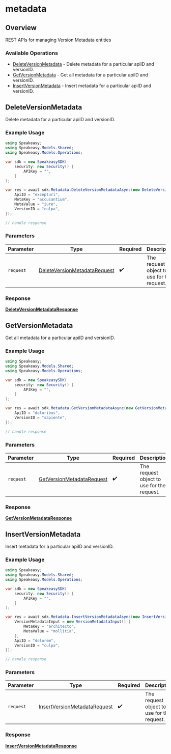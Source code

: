 # metadata

## Overview

REST APIs for managing Version Metadata entities

### Available Operations

* [DeleteVersionMetadata](#deleteversionmetadata) - Delete metadata for a particular apiID and versionID.
* [GetVersionMetadata](#getversionmetadata) - Get all metadata for a particular apiID and versionID.
* [InsertVersionMetadata](#insertversionmetadata) - Insert metadata for a particular apiID and versionID.

## DeleteVersionMetadata

Delete metadata for a particular apiID and versionID.

### Example Usage

```csharp
using Speakeasy;
using Speakeasy.Models.Shared;
using Speakeasy.Models.Operations;

var sdk = new SpeakeasySDK(
    security: new Security() {
        APIKey = "",
    }
);

var res = await sdk.Metadata.DeleteVersionMetadataAsync(new DeleteVersionMetadataRequest() {
    ApiID = "excepturi",
    MetaKey = "accusantium",
    MetaValue = "iure",
    VersionID = "culpa",
});

// handle response
```

### Parameters

| Parameter                                                                               | Type                                                                                    | Required                                                                                | Description                                                                             |
| --------------------------------------------------------------------------------------- | --------------------------------------------------------------------------------------- | --------------------------------------------------------------------------------------- | --------------------------------------------------------------------------------------- |
| `request`                                                                               | [DeleteVersionMetadataRequest](../../models/operations/DeleteVersionMetadataRequest.md) | :heavy_check_mark:                                                                      | The request object to use for the request.                                              |


### Response

**[DeleteVersionMetadataResponse](../../models/operations/DeleteVersionMetadataResponse.md)**


## GetVersionMetadata

Get all metadata for a particular apiID and versionID.

### Example Usage

```csharp
using Speakeasy;
using Speakeasy.Models.Shared;
using Speakeasy.Models.Operations;

var sdk = new SpeakeasySDK(
    security: new Security() {
        APIKey = "",
    }
);

var res = await sdk.Metadata.GetVersionMetadataAsync(new GetVersionMetadataRequest() {
    ApiID = "doloribus",
    VersionID = "sapiente",
});

// handle response
```

### Parameters

| Parameter                                                                         | Type                                                                              | Required                                                                          | Description                                                                       |
| --------------------------------------------------------------------------------- | --------------------------------------------------------------------------------- | --------------------------------------------------------------------------------- | --------------------------------------------------------------------------------- |
| `request`                                                                         | [GetVersionMetadataRequest](../../models/operations/GetVersionMetadataRequest.md) | :heavy_check_mark:                                                                | The request object to use for the request.                                        |


### Response

**[GetVersionMetadataResponse](../../models/operations/GetVersionMetadataResponse.md)**


## InsertVersionMetadata

Insert metadata for a particular apiID and versionID.

### Example Usage

```csharp
using Speakeasy;
using Speakeasy.Models.Shared;
using Speakeasy.Models.Operations;

var sdk = new SpeakeasySDK(
    security: new Security() {
        APIKey = "",
    }
);

var res = await sdk.Metadata.InsertVersionMetadataAsync(new InsertVersionMetadataRequest() {
    VersionMetadataInput = new VersionMetadataInput() {
        MetaKey = "architecto",
        MetaValue = "mollitia",
    },
    ApiID = "dolorem",
    VersionID = "culpa",
});

// handle response
```

### Parameters

| Parameter                                                                               | Type                                                                                    | Required                                                                                | Description                                                                             |
| --------------------------------------------------------------------------------------- | --------------------------------------------------------------------------------------- | --------------------------------------------------------------------------------------- | --------------------------------------------------------------------------------------- |
| `request`                                                                               | [InsertVersionMetadataRequest](../../models/operations/InsertVersionMetadataRequest.md) | :heavy_check_mark:                                                                      | The request object to use for the request.                                              |


### Response

**[InsertVersionMetadataResponse](../../models/operations/InsertVersionMetadataResponse.md)**

